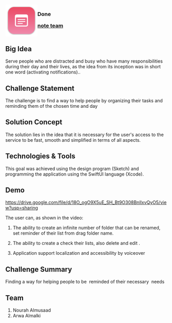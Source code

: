 



<!-- PROJECT LOGO -->

<div>

<h3><img align="left" width="100" height="100" src="mac256.png"> <br/> Done <br/>

<a href="">note team</a> <br/> <br/> </h3>   

 </div>   

## Big Idea
Serve people who are distracted and busy who have many responsibilities during their day and their lives, as the idea from its inception was in short one word (activating notifications)..

## Challenge Statement
 The challenge is to find a way to help people by organizing their tasks and reminding them of the chosen time and day

## Solution Concept
The solution lies in the idea that it is necessary for the user's access to the service to be fast, smooth and simplified in terms of all aspects.

## Technologies & Tools
This goal was achieved using the design program (Sketch)
and programming the application using the SwiftUI language (Xcode).

## Demo
https://drive.google.com/file/d/18O_ogO9X5uE_SH_Bt9O308BnlIxvQyO5/view?usp=sharing

The user can, as shown in the video:

1. The ability to create an infinite number of folder that can be renamed, set reminder of their list from drag folder name.

2. The ability to create a check their lists, also delete and edit .

3. Application support localization and accessibility by voiceover


## Challenge Summary

Finding a way for helping people to be  reminded of their necessary  needs
## Team
1. Nourah Almusaad 
2. Arwa Almalki 

